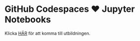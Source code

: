 # GitHub Codespaces ♥️ Jupyter Notebooks

Klicka [HÄR](/notebooks/utbildningen/html/index.md) för att komma till utbildningen.
